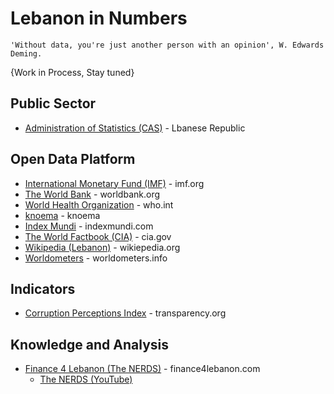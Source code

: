 # Lebanon in Numbers
```
'Without data, you're just another person with an opinion', W. Edwards Deming.
```

{Work in Process, Stay tuned}

## Public Sector
* [Administration of Statistics (CAS)](http://www.cas.gov.lb/) - Lbanese Republic


## Open Data Platform
* [International Monetary Fund (IMF)](https://www.imf.org/en/Countries/LBN) - imf.org
* [The World Bank](https://data.worldbank.org/country/lebanon) - worldbank.org
* [World Health Organization](https://www.who.int/countries/lbn/en/) - who.int
* [knoema](https://knoema.com/atlas/Lebanon) - knoema
* [Index Mundi](https://www.indexmundi.com/facts/lebanon) - indexmundi.com
* [The World Factbook (CIA)](https://www.cia.gov/library/publications/the-world-factbook/geos/le.html) - cia.gov
* [Wikipedia (Lebanon)](https://en.wikipedia.org/wiki/Lebanon) - wikiepedia.org
* [Worldometers](https://www.worldometers.info/world-population/lebanon-population/) - worldometers.info


## Indicators
* [Corruption Perceptions Index](https://www.transparency.org/country/LBN) - transparency.org


## Knowledge and Analysis
* [Finance 4 Lebanon (The NERDS)](https://finance4lebanon.com/) - finance4lebanon.com
  * [The NERDS (YouTube)](https://www.youtube.com/channel/UCNqznfLE0nEkRhfiGRd0R9g)
